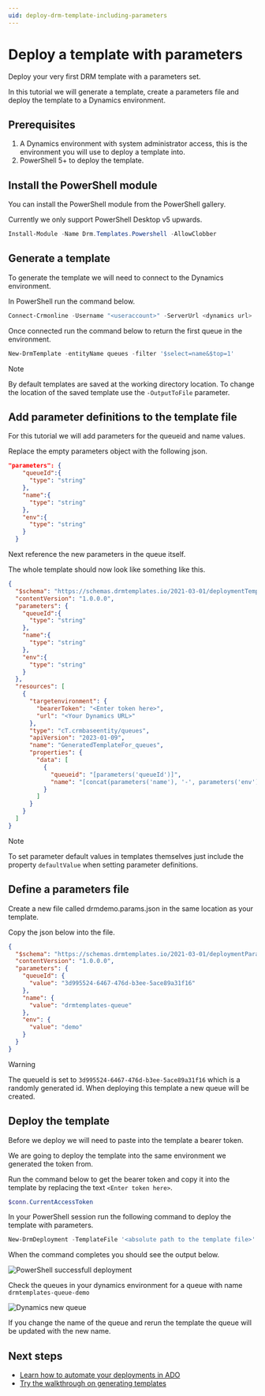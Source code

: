 ```yaml
---
uid: deploy-drm-template-including-parameters
---
```


# Deploy a template with parameters

Deploy your very first DRM template with a parameters set.

In this tutorial we will generate a template, create a parameters file and deploy the template to a
Dynamics environment.

## Prerequisites

1. A Dynamics environment with system administrator access, this is the environment
 you will use to deploy a template into.
2.  PowerShell 5+ to deploy the template.

## Install the PowerShell module

You can install the PowerShell module from the PowerShell gallery.

Currently we only support PowerShell Desktop v5 upwards.

```powershell
Install-Module -Name Drm.Templates.Powershell -AllowClobber
```

## Generate a template

To generate the template we will need to connect to the Dynamics environment.

In PowerShell run the command below.

```powershell
Connect-Crmonline -Username "<useraccount>" -ServerUrl <dynamics url>
```

Once connected run the command below to return the first queue in the environment.

```powershell
New-DrmTemplate -entityName queues -filter '$select=name&$top=1'
```

>[!NOTE]
> By default templates are saved at the working directory location.  To change the location of the
saved template use the ```-OutputToFile``` parameter.

## Add parameter definitions to the template file

For this tutorial we will add parameters for the queueid and name values.

Replace the empty parameters object with the following json.

```json
"parameters": {
    "queueId":{
      "type": "string"
    },
    "name":{
      "type": "string"
    },
    "env":{
      "type": "string"
    }
  }
```

Next reference the new parameters in the queue itself.

The whole template should now look like something like this.

```json
{
  "$schema": "https://schemas.drmtemplates.io/2021-03-01/deploymentTemplate.json#",
  "contentVersion": "1.0.0.0",
  "parameters": {
    "queueId":{
      "type": "string"
    },
    "name":{
      "type": "string"
    },
    "env":{
      "type": "string"
    }
  },
  "resources": [
    {
      "targetenvironment": {
        "bearerToken": "<Enter token here>",
        "url": "<Your Dynamics URL>"
      },
      "type": "cT.crmbaseentity/queues",
      "apiVersion": "2023-01-09",
      "name": "GeneratedTemplateFor_queues",
      "properties": {
        "data": [
          {
            "queueid": "[parameters('queueId')]",
            "name": "[concat(parameters('name'), '-', parameters('env'))]"
          }
        ]
      }
    }
  ]
}
```

>[!NOTE]
> To set parameter default values in templates themselves just include the property ```defaultValue```
when setting parameter definitions.

## Define a parameters file

Create a new file called drmdemo.params.json in the same location as your template.

Copy the json below into the file.

```json
{
  "$schema": "https://schemas.drmtemplates.io/2021-03-01/deploymentParameters.json#",
  "contentVersion": "1.0.0.0",
  "parameters": {
    "queueId": {
      "value": "3d995524-6467-476d-b3ee-5ace89a31f16"
    },
    "name": {
      "value": "drmtemplates-queue"
    },
    "env": {
      "value": "demo"
    }
  }
}
```

>[!WARNING]
> The queueId is set to ```3d995524-6467-476d-b3ee-5ace89a31f16``` which is a randomly generated id.  When
deploying this template a new queue will be created.

## Deploy the template

Before we deploy we will need to paste into the template a bearer token.

We are going to deploy the template into the same environment we generated the token from.

Run the command below to get the bearer token and copy it into the template by replacing the text ```<Enter token here>```.

```powershell
$conn.CurrentAccessToken
```

In your PowerShell session run the following command to deploy the template with parameters.

```powershell
New-DrmDeployment -TemplateFile '<absolute path to the template file>' -TemplateParameterFile '<absolute path to the parameters file>'
```

When the command completes you should see the output below.

![PowerShell successfull deployment](/images/new-drmdeployment-pwsh-success.png)

Check the queues in your dynamics environment for a queue with name ```drmtemplates-queue-demo```

![Dynamics new queue](/images/dynamics-new-queue.png)


If you change the name of the queue and rerun the template the queue will be updated with the new name.

## Next steps

- [Learn how to automate your deployments in ADO](xref:deploy-drm-ado-pipelines)
- [Try the walkthrough on generating templates](xref:generate-drm-template)
